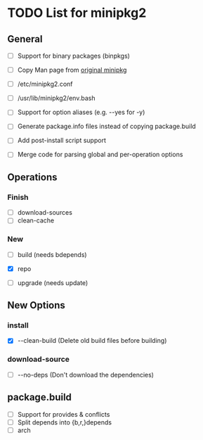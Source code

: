 # TODO List for minipkg2


## General
- [ ] Support for binary packages (binpkgs)
- [ ] Copy Man page from [original minipkg](https://github.com/riscygeek/micro-linux/blob/e5e44de4fb51311958726bf58a0148af3f2b28dc/minipkg/minipkg.8)
- [ ] /etc/minipkg2.conf
- [ ] /usr/lib/minipkg2/env.bash
- [ ] Support for option aliases (e.g. --yes for -y)
- [ ] Generate package.info files instead of copying package.build
- [ ] Add post-install script support
- [ ] Merge code for parsing global and per-operation options


## Operations

### Finish
- [ ] download-sources
- [ ] clean-cache

### New
- [ ] build (needs bdepends)
- [x] repo
- [ ] upgrade (needs update)


## New Options

### install
- [x] --clean-build   (Delete old build files before building)

### download-source
- [ ] --no-deps       (Don't download the dependencies)


## package.build
- [ ] Support for provides & conflicts
- [ ] Split depends into {b,r,}depends
- [ ] arch
